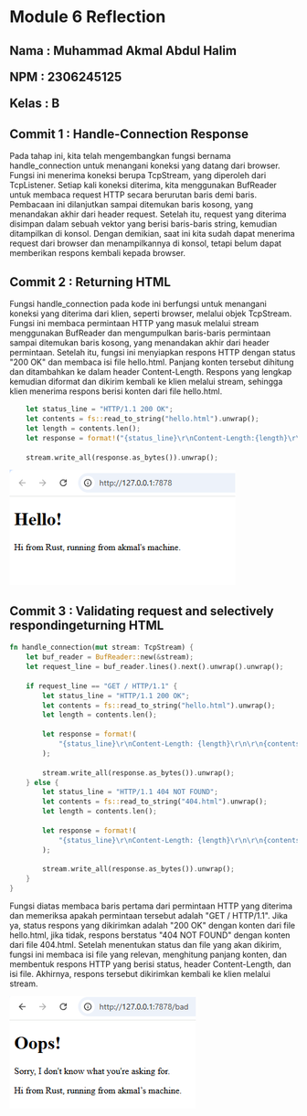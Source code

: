 <h1>Module 6 Reflection</h1>

<h2>
Nama  : Muhammad Akmal Abdul Halim

NPM   : 2306245125

Kelas : B

</h2>

## Commit 1 : Handle-Connection Response

Pada tahap ini, kita telah mengembangkan fungsi bernama handle_connection untuk menangani koneksi yang datang dari browser. Fungsi ini menerima koneksi berupa TcpStream, yang diperoleh dari TcpListener. Setiap kali koneksi diterima, kita menggunakan BufReader untuk membaca request HTTP secara berurutan baris demi baris. Pembacaan ini dilanjutkan sampai ditemukan baris kosong, yang menandakan akhir dari header request. Setelah itu, request yang diterima disimpan dalam sebuah vektor yang berisi baris-baris string, kemudian ditampilkan di konsol. Dengan demikian, saat ini kita sudah dapat menerima request dari browser dan menampilkannya di konsol, tetapi belum dapat memberikan respons kembali kepada browser.

## Commit 2 : Returning HTML

Fungsi handle_connection pada kode ini berfungsi untuk menangani koneksi yang diterima dari klien, seperti browser, melalui objek TcpStream. Fungsi ini membaca permintaan HTTP yang masuk melalui stream menggunakan BufReader dan mengumpulkan baris-baris permintaan sampai ditemukan baris kosong, yang menandakan akhir dari header permintaan. Setelah itu, fungsi ini menyiapkan respons HTTP dengan status "200 OK" dan membaca isi file hello.html. Panjang konten tersebut dihitung dan ditambahkan ke dalam header Content-Length. Respons yang lengkap kemudian diformat dan dikirim kembali ke klien melalui stream, sehingga klien menerima respons berisi konten dari file hello.html.

```rust
    let status_line = "HTTP/1.1 200 OK";
    let contents = fs::read_to_string("hello.html").unwrap();
    let length = contents.len();
    let response = format!("{status_line}\r\nContent-Length:{length}\r\n\r\n{contents}");
    
    stream.write_all(response.as_bytes()).unwrap();
```

![alt text](FileScreenshot/image.png)

## Commit 3 : Validating request and selectively respondingeturning HTML

```rust
fn handle_connection(mut stream: TcpStream) {
    let buf_reader = BufReader::new(&stream);
    let request_line = buf_reader.lines().next().unwrap().unwrap();

    if request_line == "GET / HTTP/1.1" {
        let status_line = "HTTP/1.1 200 OK";
        let contents = fs::read_to_string("hello.html").unwrap();
        let length = contents.len();

        let response = format!(
            "{status_line}\r\nContent-Length: {length}\r\n\r\n{contents}"
        );

        stream.write_all(response.as_bytes()).unwrap();
    } else {
        let status_line = "HTTP/1.1 404 NOT FOUND";
        let contents = fs::read_to_string("404.html").unwrap();
        let length = contents.len();

        let response = format!(
            "{status_line}\r\nContent-Length: {length}\r\n\r\n{contents}"
        );

        stream.write_all(response.as_bytes()).unwrap();
    }
}
```

Fungsi diatas membaca baris pertama dari permintaan HTTP yang diterima dan memeriksa apakah permintaan tersebut adalah "GET / HTTP/1.1". Jika ya, status respons yang dikirimkan adalah "200 OK" dengan konten dari file hello.html, jika tidak, respons berstatus "404 NOT FOUND" dengan konten dari file 404.html. Setelah menentukan status dan file yang akan dikirim, fungsi ini membaca isi file yang relevan, menghitung panjang konten, dan membentuk respons HTTP yang berisi status, header Content-Length, dan isi file. Akhirnya, respons tersebut dikirimkan kembali ke klien melalui stream.

![alt text](FileScreenshot/oops!.png)

